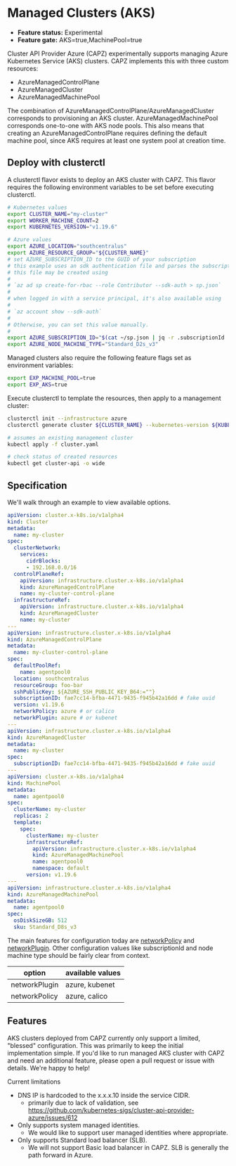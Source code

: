 # Managed Clusters (AKS)
- **Feature status:** Experimental
- **Feature gate:** AKS=true,MachinePool=true

Cluster API Provider Azure (CAPZ) experimentally supports managing Azure
Kubernetes Service (AKS) clusters. CAPZ implements this with three
custom resources:
- AzureManagedControlPlane
- AzureManagedCluster
- AzureManagedMachinePool

The combination of AzureManagedControlPlane/AzureManagedCluster
corresponds to provisioning an AKS cluster. AzureManagedMachinePool
corresponds one-to-one with AKS node pools. This also means that
creating an AzureManagedControlPlane requires defining the default
machine pool, since AKS requires at least one system pool at creation
time.

## Deploy with clusterctl

A clusterctl flavor exists to deploy an AKS cluster with CAPZ. This
flavor requires the following environment variables to be set before
executing clusterctl.

```bash
# Kubernetes values
export CLUSTER_NAME="my-cluster"
export WORKER_MACHINE_COUNT=2
export KUBERNETES_VERSION="v1.19.6"

# Azure values
export AZURE_LOCATION="southcentralus"
export AZURE_RESOURCE_GROUP="${CLUSTER_NAME}"
# set AZURE_SUBSCRIPTION_ID to the GUID of your subscription
# this example uses an sdk authentication file and parses the subscriptionId with jq
# this file may be created using
#
# `az ad sp create-for-rbac --role Contributor --sdk-auth > sp.json`
#
# when logged in with a service principal, it's also available using
#
# `az account show --sdk-auth`
#
# Otherwise, you can set this value manually.
#
export AZURE_SUBSCRIPTION_ID="$(cat ~/sp.json | jq -r .subscriptionId | tr -d '\n')"
export AZURE_NODE_MACHINE_TYPE="Standard_D2s_v3"
```

Managed clusters also require the following feature flags set as environment variables:

```bash
export EXP_MACHINE_POOL=true
export EXP_AKS=true
```

Execute clusterctl to template the resources, then apply to a management cluster:

```bash
clusterctl init --infrastructure azure
clusterctl generate cluster ${CLUSTER_NAME} --kubernetes-version ${KUBERNETES_VERSION} --flavor aks > cluster.yaml

# assumes an existing management cluster
kubectl apply -f cluster.yaml

# check status of created resources
kubectl get cluster-api -o wide
```

## Specification

We'll walk through an example to view available options.

```yaml
apiVersion: cluster.x-k8s.io/v1alpha4
kind: Cluster
metadata:
  name: my-cluster
spec:
  clusterNetwork:
    services:
      cidrBlocks:
      - 192.168.0.0/16
  controlPlaneRef:
    apiVersion: infrastructure.cluster.x-k8s.io/v1alpha4
    kind: AzureManagedControlPlane
    name: my-cluster-control-plane
  infrastructureRef:
    apiVersion: infrastructure.cluster.x-k8s.io/v1alpha4
    kind: AzureManagedCluster
    name: my-cluster
---
apiVersion: infrastructure.cluster.x-k8s.io/v1alpha4
kind: AzureManagedControlPlane
metadata:
  name: my-cluster-control-plane
spec:
  defaultPoolRef:
    name: agentpool0
  location: southcentralus
  resourceGroup: foo-bar
  sshPublicKey: ${AZURE_SSH_PUBLIC_KEY_B64:=""}
  subscriptionID: fae7cc14-bfba-4471-9435-f945b42a16dd # fake uuid
  version: v1.19.6
  networkPolicy: azure # or calico
  networkPlugin: azure # or kubenet
---
apiVersion: infrastructure.cluster.x-k8s.io/v1alpha4
kind: AzureManagedCluster
metadata:
  name: my-cluster
spec:
  subscriptionID: fae7cc14-bfba-4471-9435-f945b42a16dd # fake uuid
---
apiVersion: cluster.x-k8s.io/v1alpha4
kind: MachinePool
metadata:
  name: agentpool0
spec:
  clusterName: my-cluster
  replicas: 2
  template:
    spec:
      clusterName: my-cluster
      infrastructureRef:
        apiVersion: infrastructure.cluster.x-k8s.io/v1alpha4
        kind: AzureManagedMachinePool
        name: agentpool0
        namespace: default
      version: v1.19.6
---
apiVersion: infrastructure.cluster.x-k8s.io/v1alpha4
kind: AzureManagedMachinePool
metadata:
  name: agentpool0
spec:
  osDiskSizeGB: 512
  sku: Standard_D8s_v3
```

The main features for configuration today are
[networkPolicy](https://docs.microsoft.com/en-us/azure/aks/concepts-network#network-policies)
and
[networkPlugin](https://docs.microsoft.com/en-us/azure/aks/concepts-network#azure-virtual-networks).
Other configuration values like subscriptionId and node machine type
should be fairly clear from context.

| option        | available values |
|---------------|------------------|
| networkPlugin | azure, kubenet   |
| networkPolicy | azure, calico    |

## Features

AKS clusters deployed from CAPZ currently only support a limited,
"blessed" configuration. This was primarily to keep the initial
implementation simple. If you'd like to run managed AKS cluster with CAPZ
and need an additional feature, please open a pull request or issue with
details. We're happy to help!

Current limitations
- DNS IP is hardcoded to the x.x.x.10 inside the service CIDR.
  - primarily due to lack of validation, see
    https://github.com/kubernetes-sigs/cluster-api-provider-azure/issues/612
- Only supports system managed identities.
  - We would like to support user managed identities where appropriate.
- Only supports Standard load balancer (SLB).
  - We will not support Basic load balancer in CAPZ. SLB is generally
    the path forward in Azure.
